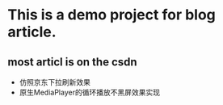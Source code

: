 # This is a demo project for blog article.
most articl is on the csdn
-----

- 仿照京东下拉刷新效果
- 原生MediaPlayer的循环播放不黑屏效果实现

